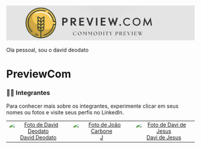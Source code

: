 <img src="/assets/LogoIcon.png">


Ola pessoal, sou o david deodato

# PreviewCom

### 👨‍🎓 Integrantes

Para conhecer mais sobre os integrantes, experimente clicar em seus nomes ou fotos e visite seus perfis no LinkedIn.
 
<div align="center">
  <table>
    <tr>
      <td align="center"><a href="https://drive.google.com/drive/folders/1wI1bYey6YktQctdlK1qhPcbmrG-AqzBQ"><img style="border-radius: 50%;" src="/assets/David_Deodato_Alvarenga_Nascimento.jpg" width="200px;" height="200px;" alt="Foto de David Deodato"/><br>David Deodato</a></td>
      <td align="center"><a href="#"><img style="border-radius: 50%;" src="/assets/João_Pedro_Ferreira_Carbone.jpg" width="200px;" height="200px;" alt="Foto de João Carbone"/><br>J</a></td>
      <td align="center"><a href="#"><img style="border-radius: 50%;" src="/assets/João_Pedro_Ferreira_Carbone.jpg" width="200px;" height="200px;" alt="Foto de Davi de Jesus"/><br>Davi de Jesus</a></td>
       </tr>
  </table>
</div>